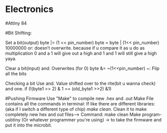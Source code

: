 # Electronics
#Attiny 84


#Bit Shifting: 

Set a bit(output)
byte |= (1 << pin_number) 
byte = byte | (1<< pin_number) 
10000000
or: doesn’t overwrite. 
because if u compare it as u do as multiplication 0 and a 1 will give out a high and 1 and 1 will still give a high yaya. 

Clear a bit(input) 
and: Overwrites (for 0)
byte &= ~(1<<pin_number) 
 ~: Flip all the bits

Checking a bit
Use and. Value shifted over to the rite(bit u wanna check)
and one. 
if (!(byte1 >> 2) & 1  == (old_byte1 >>2) &1)

#Pushing Firmware
Use "Make" to compile new .hex and .out
Make File contains all the commands in terminal: 
If like there are different libraries: (aka if I switch a different type of chip) *make clean*. 
Clean it to make completely new hex and out files--> Command: make clean
Make program-usbtiny (Or whatever programmer you're using) → to take the firmware and put it into the microbit. 

